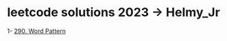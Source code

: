 # leetcode solutions 2023 -> Helmy_Jr  

1- [290. Word Pattern](https://github.com/Helmy-JR/leetcode-2023/blob/main/290.%20Word%20Pattern%20.cpp)
